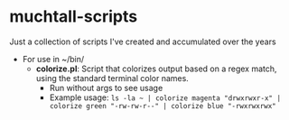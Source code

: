 # muchtall-scripts
Just a collection of scripts I've created and accumulated over the years

* For use in ~/bin/
  * **colorize.pl**: Script that colorizes output based on a regex match, using the standard terminal color names.
    * Run without args to see usage
    * Example usage: ```ls -la ~ | colorize magenta "drwxrwxr-x" | colorize green "-rw-rw-r--" | colorize blue "-rwxrwxrwx"```
